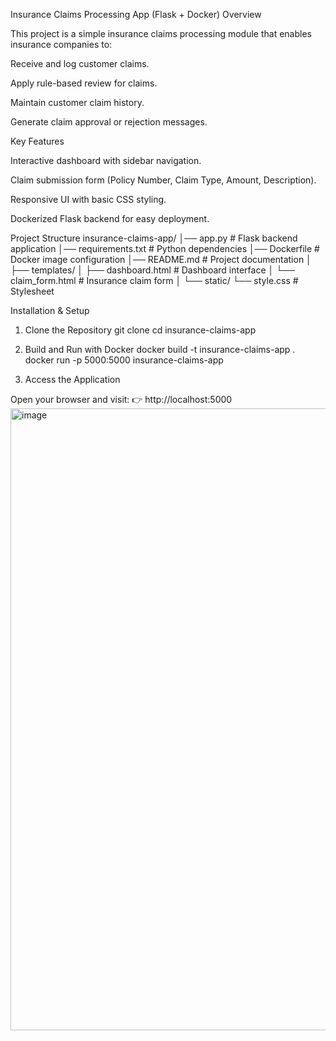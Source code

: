 Insurance Claims Processing App (Flask + Docker)
 Overview

This project is a simple insurance claims processing module that enables insurance companies to:

Receive and log customer claims.

Apply rule-based review for claims.

Maintain customer claim history.

Generate claim approval or rejection messages.

 Key Features

Interactive dashboard with sidebar navigation.

Claim submission form (Policy Number, Claim Type, Amount, Description).

Responsive UI with basic CSS styling.

Dockerized Flask backend for easy deployment.

 Project Structure
insurance-claims-app/
│── app.py              # Flask backend application
│── requirements.txt    # Python dependencies
│── Dockerfile          # Docker image configuration
│── README.md           # Project documentation
│
├── templates/
│   ├── dashboard.html  # Dashboard interface
│   └── claim_form.html # Insurance claim form
│
└── static/
    └── style.css       # Stylesheet

 Installation & Setup
1. Clone the Repository
git clone <your-repo-link>
cd insurance-claims-app

2. Build and Run with Docker
docker build -t insurance-claims-app .
docker run -p 5000:5000 insurance-claims-app

3. Access the Application

Open your browser and visit:
👉 http://localhost:5000
<img width="1912" height="995" alt="image" src="https://github.com/user-attachments/assets/78db935b-3815-489c-a3d9-72694801226c" />
